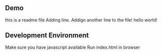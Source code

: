 ## Demo
this is a readme file
Adding line.
Addign another line to the file!
hello world!

## Development Environment

Make sure you have javascript available
Run index.html in browser
